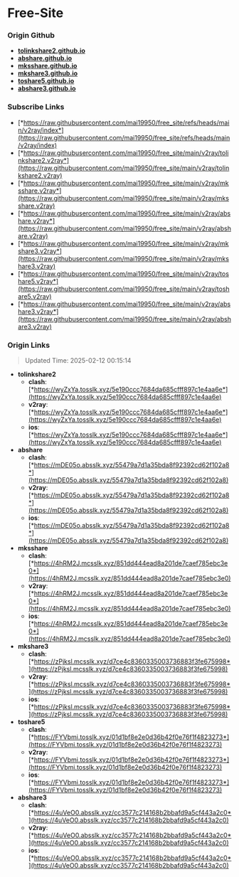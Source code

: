 # Free-Site

### Origin Github

- [**tolinkshare2.github.io**](https://github.com/tolinkshare2/tolinkshare2.github.io)
- [**abshare.github.io**](https://github.com/abshare/abshare.github.io)
- [**mksshare.github.io**](https://github.com/mksshare/mksshare.github.io)
- [**mkshare3.github.io**](https://github.com/mkshare3/mkshare3.github.io)
- [**toshare5.github.io**](https://github.com/toshare5/toshare5.github.io)
- [**abshare3.github.io**](https://github.com/abshare3/abshare3.github.io)

### Subscribe Links

- [*https://raw.githubusercontent.com/mai19950/free_site/refs/heads/main/v2ray/index*](https://raw.githubusercontent.com/mai19950/free_site/refs/heads/main/v2ray/index)
- [*https://raw.githubusercontent.com/mai19950/free_site/main/v2ray/tolinkshare2.v2ray*](https://raw.githubusercontent.com/mai19950/free_site/main/v2ray/tolinkshare2.v2ray)
- [*https://raw.githubusercontent.com/mai19950/free_site/main/v2ray/mksshare.v2ray*](https://raw.githubusercontent.com/mai19950/free_site/main/v2ray/mksshare.v2ray)
- [*https://raw.githubusercontent.com/mai19950/free_site/main/v2ray/abshare.v2ray*](https://raw.githubusercontent.com/mai19950/free_site/main/v2ray/abshare.v2ray)
- [*https://raw.githubusercontent.com/mai19950/free_site/main/v2ray/mkshare3.v2ray*](https://raw.githubusercontent.com/mai19950/free_site/main/v2ray/mkshare3.v2ray)
- [*https://raw.githubusercontent.com/mai19950/free_site/main/v2ray/toshare5.v2ray*](https://raw.githubusercontent.com/mai19950/free_site/main/v2ray/toshare5.v2ray)
- [*https://raw.githubusercontent.com/mai19950/free_site/main/v2ray/abshare3.v2ray*](https://raw.githubusercontent.com/mai19950/free_site/main/v2ray/abshare3.v2ray)

### Origin Links

> Updated Time: 2025-02-12 00:15:14

- **tolinkshare2**
  - **clash**: [*https://wyZxYa.tosslk.xyz/5e190ccc7684da685cfff897c1e4aa6e*](https://wyZxYa.tosslk.xyz/5e190ccc7684da685cfff897c1e4aa6e)
  - **v2ray**: [*https://wyZxYa.tosslk.xyz/5e190ccc7684da685cfff897c1e4aa6e*](https://wyZxYa.tosslk.xyz/5e190ccc7684da685cfff897c1e4aa6e)
  - **ios**: [*https://wyZxYa.tosslk.xyz/5e190ccc7684da685cfff897c1e4aa6e*](https://wyZxYa.tosslk.xyz/5e190ccc7684da685cfff897c1e4aa6e)
- **abshare**
  - **clash**: [*https://mDE05o.absslk.xyz/55479a7d1a35bda8f92392cd62f102a8*](https://mDE05o.absslk.xyz/55479a7d1a35bda8f92392cd62f102a8)
  - **v2ray**: [*https://mDE05o.absslk.xyz/55479a7d1a35bda8f92392cd62f102a8*](https://mDE05o.absslk.xyz/55479a7d1a35bda8f92392cd62f102a8)
  - **ios**: [*https://mDE05o.absslk.xyz/55479a7d1a35bda8f92392cd62f102a8*](https://mDE05o.absslk.xyz/55479a7d1a35bda8f92392cd62f102a8)
- **mksshare**
  - **clash**: [*https://4hRM2J.mcsslk.xyz/851dd444ead8a201de7caef785ebc3e0*](https://4hRM2J.mcsslk.xyz/851dd444ead8a201de7caef785ebc3e0)
  - **v2ray**: [*https://4hRM2J.mcsslk.xyz/851dd444ead8a201de7caef785ebc3e0*](https://4hRM2J.mcsslk.xyz/851dd444ead8a201de7caef785ebc3e0)
  - **ios**: [*https://4hRM2J.mcsslk.xyz/851dd444ead8a201de7caef785ebc3e0*](https://4hRM2J.mcsslk.xyz/851dd444ead8a201de7caef785ebc3e0)
- **mkshare3**
  - **clash**: [*https://zPjksl.mcsslk.xyz/d7ce4c8360335003736883f3fe675998*](https://zPjksl.mcsslk.xyz/d7ce4c8360335003736883f3fe675998)
  - **v2ray**: [*https://zPjksl.mcsslk.xyz/d7ce4c8360335003736883f3fe675998*](https://zPjksl.mcsslk.xyz/d7ce4c8360335003736883f3fe675998)
  - **ios**: [*https://zPjksl.mcsslk.xyz/d7ce4c8360335003736883f3fe675998*](https://zPjksl.mcsslk.xyz/d7ce4c8360335003736883f3fe675998)
- **toshare5**
  - **clash**: [*https://FYVbmi.tosslk.xyz/01d1bf8e2e0d36b42f0e76f1f4823273*](https://FYVbmi.tosslk.xyz/01d1bf8e2e0d36b42f0e76f1f4823273)
  - **v2ray**: [*https://FYVbmi.tosslk.xyz/01d1bf8e2e0d36b42f0e76f1f4823273*](https://FYVbmi.tosslk.xyz/01d1bf8e2e0d36b42f0e76f1f4823273)
  - **ios**: [*https://FYVbmi.tosslk.xyz/01d1bf8e2e0d36b42f0e76f1f4823273*](https://FYVbmi.tosslk.xyz/01d1bf8e2e0d36b42f0e76f1f4823273)
- **abshare3**
  - **clash**: [*https://4uVeO0.absslk.xyz/cc3577c214168b2bbafd9a5cf443a2c0*](https://4uVeO0.absslk.xyz/cc3577c214168b2bbafd9a5cf443a2c0)
  - **v2ray**: [*https://4uVeO0.absslk.xyz/cc3577c214168b2bbafd9a5cf443a2c0*](https://4uVeO0.absslk.xyz/cc3577c214168b2bbafd9a5cf443a2c0)
  - **ios**: [*https://4uVeO0.absslk.xyz/cc3577c214168b2bbafd9a5cf443a2c0*](https://4uVeO0.absslk.xyz/cc3577c214168b2bbafd9a5cf443a2c0)
